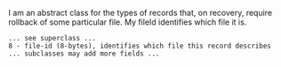 I am an abstract class for the types of records that, on recovery, require rollback of some particular file.  My fileId identifies which file it is.

	... see superclass ...
	8 - file-id (8-bytes), identifies which file this record describes
	... subclasses may add more fields ...
